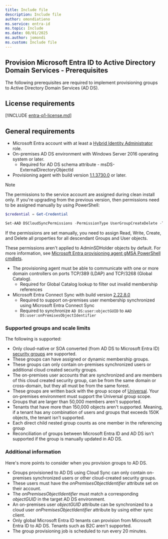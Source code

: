 ```yaml
---
title: Include file
description: Include file
author: omondiatieno
ms.service: entra-id
ms.topic: Include
ms.date: 08/01/2025
ms.author: jomondi
ms.custom: Include file
---
```



## Provision Microsoft Entra ID to Active Directory Domain Services - Prerequisites
The following prerequisites are required to implement provisioning groups to Active Directory Domain Services (AD DS).

## License requirements
[!INCLUDE [entra-p1-license.md](~/includes/entra-p1-license.md)]

## General requirements

 - Microsoft Entra account with at least a [Hybrid Identity Administrator](../../role-based-access-control/permissions-reference.md#hybrid-identity-administrator) role.
 - On-premises AD DS environment with Windows Server 2016 operating system or later. 
   - Required for AD DS schema attribute - msDS-ExternalDirectoryObjectId 
 - Provisioning agent with build version [1.1.3730.0](../cloud-sync/reference-version-history.md#1113730) or later.

 > [!NOTE]
 > The permissions to the service account are assigned during clean install only. If you're upgrading from the previous version, then permissions need to be assigned manually by using PowerShell: 
 > 
 > ```powershell
 > $credential = Get-Credential  
 >
 > Set-AAD DSCloudSyncPermissions -PermissionType UserGroupCreateDelete -TargetDomain "FQDN of domain" -EACredential $credential
 > ```
 >If the permissions are set manually, you need to assign Read, Write, Create, and Delete all properties for all descendant Groups and User objects. 
 >
 >These permissions aren't applied to AdminSDHolder objects by default. For more information, see [Microsoft Entra provisioning agent gMSA PowerShell cmdlets](../cloud-sync/how-to-gmsa-cmdlets.md#grant-permissions-to-a-specific-domain). 

 - The provisioning agent must be able to communicate with one or more domain controllers on ports TCP/389 (LDAP) and TCP/3268 (Global Catalog).
     - Required for Global Catalog lookup to filter out invalid membership references
 - Microsoft Entra Connect Sync with build version [2.22.8.0](../connect/reference-connect-version-history.md#2280)
     - Required to support on-premises user membership synchronized using Microsoft Entra Connect Sync
     - Required to synchronize `AD DS:user:objectGUID` to `AAD DS:user:onPremisesObjectIdentifier`

### Supported groups and scale limits
The following is supported:
  - Only cloud-native or SOA converted (from AD DS to Microsoft Entra ID) [security groups](../../../fundamentals/concept-learn-about-groups.md#group-types) are supported.
  - These groups can have assigned or dynamic membership groups.
  - These groups can only contain on-premises synchronized users or additional cloud created security groups.
  - The on-premises user accounts that are synchronized and are members of this cloud created security group, can be from the same domain or cross-domain, but they all must be from the same forest.
  - These groups are written back with the group scope of [Universal](/windows-server/identity/ad-ds/manage/understand-security-groups#group-scope). Your on-premises environment must support the Universal group scope.
  - Groups that are larger than 50,000 members aren't supported.
  - Tenants that have more than 150,000 objects aren't supported. Meaning, if a tenant has any combination of users and groups that exceeds 150K objects, the tenant isn't supported.
  - Each direct child nested group counts as one member in the referencing group
  - Reconciliation of groups between Microsoft Entra ID and AD DS isn't supported if the group is manually updated in AD DS.

### Additional information
Here's more points to consider when you provision groups to AD DS.

- Groups provisioned to AD DS using Cloud Sync can only contain on-premises synchronized users or other cloud-created security groups.
- These users must have the *onPremisesObjectIdentifier* attribute set on their account.
- The *onPremisesObjectIdentifier* must match a corresponding *objectGUID* in the target AD DS environment. 
- An on-premises user *objectGUID* attribute can be synchronized to a cloud user *onPremisesObjectIdentifier* attribute by using either sync client.
- Only global Microsoft Entra ID tenants can provision from Microsoft Entra ID to AD DS. Tenants such as B2C aren't supported.
- The group provisioning job is scheduled to run every 20 minutes.

